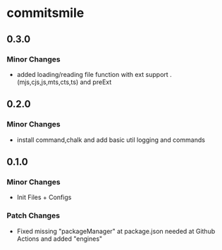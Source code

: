# commitsmile

## 0.3.0

### Minor Changes

- added loading/reading file function with ext support .(mjs,cjs,js,mts,cts,ts) and preExt

## 0.2.0

### Minor Changes

- install command,chalk and add basic util logging and commands

## 0.1.0

### Minor Changes

- Init Files + Configs

### Patch Changes

- Fixed missing "packageManager" at package.json needed at Github Actions and added "engines"
